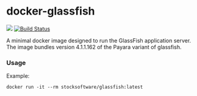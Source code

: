 # docker-glassfish

[![](http://dockeri.co/image/stocksoftware/glassfish)](https://hub.docker.com/r/stocksoftware/glassfish)
[![Build Status](https://secure.travis-ci.org/stocksoftware/docker-glassfish.png?branch=master)](http://travis-ci.org/stocksoftware/docker-glassfish)

A minimal docker image designed to run the GlassFish application server.
The image bundles version 4.1.1.162 of the Payara variant of glassfish.

### Usage

Example:

    docker run -it --rm stocksoftware/glassfish:latest
